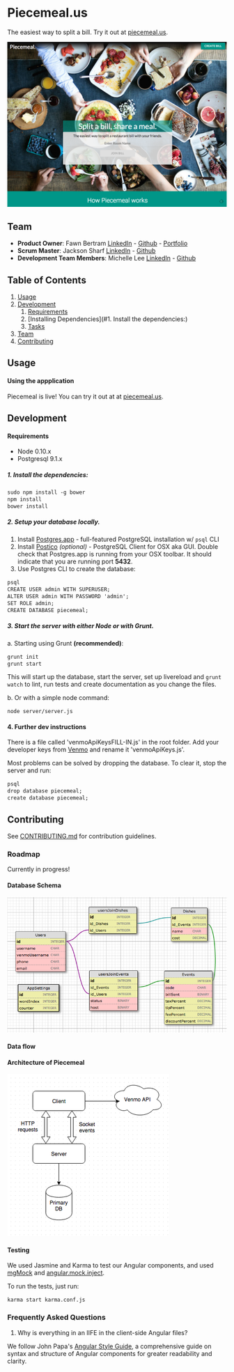# Piecemeal.us

The easiest way to split a bill. Try it out at [piecemeal.us](http://www.piecemeal.us/).

![front-page](fullpage.png)

## Team

  - __Product Owner__: Fawn Bertram [LinkedIn](#) - [Github](https://github.com/Faline10) - [Portfolio](#)
  - __Scrum Master__: Jackson Sharf [LinkedIn](#) - [Github](https://github.com/5harf)
  - __Development Team Members__: Michelle Lee [LinkedIn](#) - [Github](https://github.com/mi-lee)

## Table of Contents

1. [Usage](#Usage)
1. [Development](#development)
    1. [Requirements](#requirements)
    1. [Installing Dependencies](#1. Install the dependencies:)
    1. [Tasks](#tasks)
1. [Team](#team)
1. [Contributing](#contributing)

## Usage


#### Using the appplication

Piecemeal is live! You can try it out at at [piecemeal.us](http://www.piecemeal.us/).



## Development

#### Requirements

- Node 0.10.x
- Postgresql 9.1.x

##### 1. Install the dependencies:

```
sudo npm install -g bower
npm install
bower install
```

##### 2. Setup your database locally.
1. Install [Postgres.app](http://postgresapp.com/) - full-featured PostgreSQL installation w/ `psql` CLI
2. Install [Postico](https://eggerapps.at/postico/) *_(optional)_* - PostgreSQL Client for OSX aka GUI. Double check that Postgres.app is running from your OSX toolbar. It should indicate that you are running port **5432**.
3. Use Postgres CLI to create the database:

```
psql
CREATE USER admin WITH SUPERUSER;
ALTER USER admin WITH PASSWORD 'admin';
SET ROLE admin;
CREATE DATABASE piecemeal;
```


##### 3. Start the server with either Node or with Grunt.

a. Starting using Grunt **(recommended)**:
```
grunt init
grunt start
```

This will start up the database, start the server, set up livereload and `grunt watch` to lint, run tests and create documentation as you change the files.

b. Or with a simple node command:

```
node server/server.js
```

#### 4. Further dev instructions

There is a file called 'venmoApiKeysFILL-IN.js' in the root folder. Add your developer keys from [Venmo](https://developer.venmo.com/) and rename it 'venmoApiKeys.js'.

Most problems can be solved by dropping the database. To clear it, stop the server and run:

```
psql
drop database piecemeal;
create database piecemeal;
```



## Contributing

See [CONTRIBUTING.md](CONTRIBUTING.md) for contribution guidelines.


### Roadmap

Currently in progress!

#### Database Schema

![dbschema](dbschema.png)


#### Data flow

#### Architecture of Piecemeal
![architecture-diagram](architecture-diagram.png)


#### Testing

We used Jasmine and Karma to test our Angular components, and used [mgMock](https://docs.angularjs.org/api/ngMock) and [angular.mock.inject](https://docs.angularjs.org/api/ngMock/function/angular.mock.inject).

To run the tests, just run:

```
karma start karma.conf.js

```


### Frequently Asked Questions


1. Why is everything in an IIFE in the client-side Angular files?

We follow John Papa's [Angular Style Guide](https://github.com/johnpapa/angular-styleguide), a comprehensive guide on syntax and structure of Angular components for greater readability and clarity.


